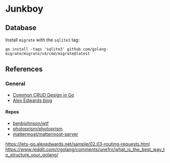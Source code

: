# Junkboy

## Database

Install `migrate` with the `sqlite3` tag:

```
go install -tags 'sqlite3' github.com/golang-migrate/migrate/v4/cmd/migrate@latest
```




## References

### General

* [Common CRUD Design in Go](https://www.gobeyond.dev/crud/)
* [Alex Edwards blog](https://www.alexedwards.net/blog)

#### Repos

* [benbjohnson/wtf](https://github.com/benbjohnson/wtf)
* [photoprism/photoprism](https://github.com/photoprism/photoprism)
* [mattermost/mattermost-server](https://github.com/mattermost/mattermost-server)

https://lets-go.alexedwards.net/sample/02.03-routing-requests.html
https://www.reddit.com/r/golang/comments/une1rx/what_is_the_best_way_to_structure_your_golang/